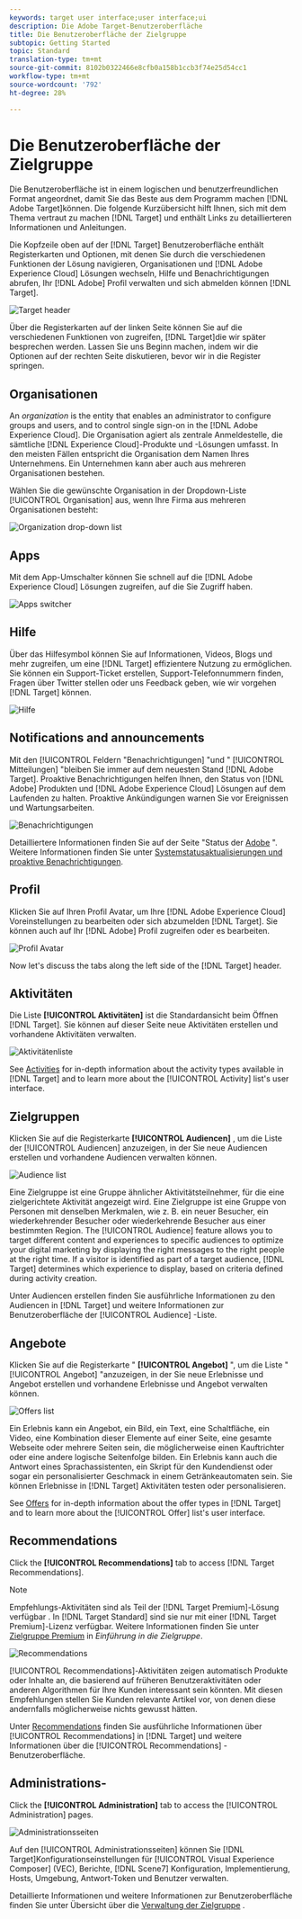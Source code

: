 ```yaml
---
keywords: target user interface;user interface;ui
description: Die Adobe Target-Benutzeroberfläche
title: Die Benutzeroberfläche der Zielgruppe
subtopic: Getting Started
topic: Standard
translation-type: tm+mt
source-git-commit: 8102b0322466e8cfb0a158b1ccb3f74e25d54cc1
workflow-type: tm+mt
source-wordcount: '792'
ht-degree: 28%

---
```



# Die Benutzeroberfläche der Zielgruppe

Die Benutzeroberfläche ist in einem logischen und benutzerfreundlichen Format angeordnet, damit Sie das Beste aus dem Programm machen [!DNL Adobe Target]können. Die folgende Kurzübersicht hilft Ihnen, sich mit dem Thema vertraut zu machen [!DNL Target] und enthält Links zu detaillierteren Informationen und Anleitungen.

Die Kopfzeile oben auf der [!DNL Target] Benutzeroberfläche enthält Registerkarten und Optionen, mit denen Sie durch die verschiedenen Funktionen der Lösung navigieren, Organisationen und [!DNL Adobe Experience Cloud] Lösungen wechseln, Hilfe und Benachrichtigungen abrufen, Ihr [!DNL Adobe] Profil verwalten und sich abmelden können [!DNL Target].

![Target header](/help/c-intro/assets/target-header.png)

Über die Registerkarten auf der linken Seite können Sie auf die verschiedenen Funktionen von zugreifen, [!DNL Target]die wir später besprechen werden. Lassen Sie uns Beginn machen, indem wir die Optionen auf der rechten Seite diskutieren, bevor wir in die Register springen.

## Organisationen

An *organization* is the entity that enables an administrator to configure groups and users, and to control single sign-on in the [!DNL Adobe Experience Cloud]. Die Organisation agiert als zentrale Anmeldestelle, die sämtliche [!DNL Experience Cloud]-Produkte und -Lösungen umfasst. In den meisten Fällen entspricht die Organisation dem Namen Ihres Unternehmens. Ein Unternehmen kann aber auch aus mehreren Organisationen bestehen.

Wählen Sie die gewünschte Organisation in der Dropdown-Liste [!UICONTROL Organisation] aus, wenn Ihre Firma aus mehreren Organisationen besteht:

![Organization drop-down list](/help/c-intro/assets/organizations.png)

## Apps

Mit dem App-Umschalter können Sie schnell auf die [!DNL Adobe Experience Cloud] Lösungen zugreifen, auf die Sie Zugriff haben.

![Apps switcher](/help/c-intro/assets/apps.png)

## Hilfe 

Über das Hilfesymbol können Sie auf Informationen, Videos, Blogs und mehr zugreifen, um eine [!DNL Target] effizientere Nutzung zu ermöglichen. Sie können ein Support-Ticket erstellen, Support-Telefonnummern finden, Fragen über Twitter stellen oder uns Feedback geben, wie wir vorgehen [!DNL Target] können.

![Hilfe ](/help/c-intro/assets/help.png)

## Notifications and announcements

Mit den [!UICONTROL Feldern &quot;Benachrichtigungen] &quot;und &quot; [!UICONTROL Mitteilungen] &quot;bleiben Sie immer auf dem neuesten Stand [!DNL Adobe Target]. Proaktive Benachrichtigungen helfen Ihnen, den Status von [!DNL Adobe] Produkten und [!DNL Adobe Experience Cloud] Lösungen auf dem Laufenden zu halten. Proaktive Ankündigungen warnen Sie vor Ereignissen und Wartungsarbeiten.

![ Benachrichtigungen ](/help/c-intro/assets/notifications.png)

Detailliertere Informationen finden Sie auf der Seite &quot;Status der [Adobe](https://status.adobe.com/) &quot;. Weitere Informationen finden Sie unter [Systemstatusaktualisierungen und proaktive Benachrichtigungen](/help/c-intro/assets/notifications.png).

## Profil

Klicken Sie auf Ihren Profil Avatar, um Ihre [!DNL Adobe Experience Cloud] Voreinstellungen zu bearbeiten oder sich abzumelden [!DNL Target]. Sie können auch auf Ihr [!DNL Adobe] Profil zugreifen oder es bearbeiten.

![Profil Avatar](/help/c-intro/assets/change-language.png)

Now let&#39;s discuss the tabs along the left side of the [!DNL Target] header.

## Aktivitäten

Die Liste **[!UICONTROL Aktivitäten]** ist die Standardansicht beim Öffnen [!DNL Target]. Sie können auf dieser Seite neue Aktivitäten erstellen und vorhandene Aktivitäten verwalten.

![Aktivitätenliste](/help/c-intro/assets/activities-list.png)

See [Activities](/help/c-activities/activities.md) for in-depth information about the activity types available in [!DNL Target] and to learn more about the [!UICONTROL Activity] list&#39;s user interface.

## Zielgruppen

Klicken Sie auf die Registerkarte **[!UICONTROL Audiencen]** , um die Liste der [!UICONTROL Audiencen] anzuzeigen, in der Sie neue Audiencen erstellen und vorhandene Audiencen verwalten können.

![Audience list](/help/c-intro/assets/audience-list.png)

Eine Zielgruppe ist eine Gruppe ähnlicher Aktivitätsteilnehmer, für die eine zielgerichtete Aktivität angezeigt wird. Eine Zielgruppe ist eine Gruppe von Personen mit denselben Merkmalen, wie z. B. ein neuer Besucher, ein wiederkehrender Besucher oder wiederkehrende Besucher aus einer bestimmten Region. The [!UICONTROL Audience] feature allows you to target different content and experiences to specific audiences to optimize your digital marketing by displaying the right messages to the right people at the right time. If a visitor is identified as part of a target audience, [!DNL Target] determines which experience to display, based on criteria defined during activity creation.

Unter Audiencen [](/help/c-target/c-audiences/create-audience.md) erstellen finden Sie ausführliche Informationen zu den Audiencen in [!DNL Target] und weitere Informationen zur Benutzeroberfläche der [!UICONTROL Audience] -Liste.

## Angebote

Klicken Sie auf die Registerkarte &quot; **[!UICONTROL Angebot]** &quot;, um die Liste &quot; [!UICONTROL Angebot] &quot;anzuzeigen, in der Sie neue Erlebnisse und Angebot erstellen und vorhandene Erlebnisse und Angebot verwalten können.

![Offers list](/help/c-intro/assets/offers.png)

Ein Erlebnis kann ein Angebot, ein Bild, ein Text, eine Schaltfläche, ein Video, eine Kombination dieser Elemente auf einer Seite, eine gesamte Webseite oder mehrere Seiten sein, die möglicherweise einen Kauftrichter oder eine andere logische Seitenfolge bilden. Ein Erlebnis kann auch die Antwort eines Sprachassistenten, ein Skript für den Kundendienst oder sogar ein personalisierter Geschmack in einem Getränkeautomaten sein. Sie können Erlebnisse in [!DNL Target] Aktivitäten testen oder personalisieren.

See [Offers](/help/c-experiences/c-manage-content/manage-content.md) for in-depth information about the offer types in [!DNL Target] and to learn more about the [!UICONTROL Offer] list&#39;s user interface.

## Recommendations

Click the **[!UICONTROL Recommendations]** tab to access [!DNL Target Recommendations].

>[!NOTE]
>
>Empfehlungs-Aktivitäten sind als Teil der [!DNL Target Premium]-Lösung verfügbar . In [!DNL Target Standard] sind sie nur mit einer [!DNL Target Premium]-Lizenz verfügbar. Weitere Informationen finden Sie unter [Zielgruppe Premium](/help/c-intro/intro.md#premium) in *Einführung in die Zielgruppe*.

![Recommendations](/help/c-intro/assets/recommendations.png)

[!UICONTROL Recommendations]-Aktivitäten zeigen automatisch Produkte oder Inhalte an, die basierend auf früheren Benutzeraktivitäten oder anderen Algorithmen für Ihre Kunden interessant sein könnten. Mit diesen Empfehlungen stellen Sie Kunden relevante Artikel vor, von denen diese andernfalls möglicherweise nichts gewusst hätten.

Unter [Recommendations](/help/c-recommendations/recommendations.md) finden Sie ausführliche Informationen über [!UICONTROL Recommendations] in [!DNL Target] und weitere Informationen über die [!UICONTROL Recommendations] -Benutzeroberfläche.

## Administrations-

Click the **[!UICONTROL Administration]** tab to access the [!UICONTROL Administration] pages.

![Administrationsseiten](/help/c-intro/assets/administration.png)

Auf den [!UICONTROL Administrationsseiten] können Sie [!DNL Target]Konfigurationseinstellungen für [!UICONTROL Visual Experience Composer] (VEC), Berichte, [!DNL Scene7] Konfiguration, Implementierung, Hosts, Umgebung, Antwort-Token und Benutzer verwalten.

Detaillierte Informationen und weitere Informationen zur Benutzeroberfläche finden Sie unter Übersicht über die [Verwaltung der Zielgruppe](/help/administrating-target/administrating-target.md) .

